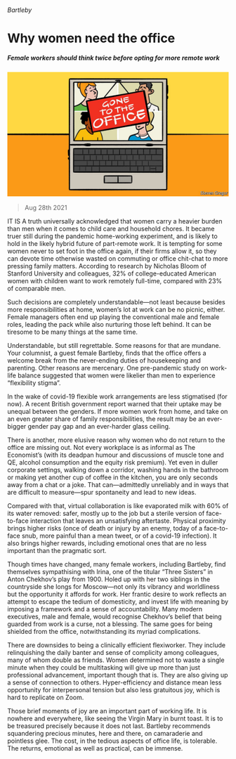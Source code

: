 ###### Bartleby

# Why women need the office 

##### Female workers should think twice before opting for more remote work 

![image](images/20210828_WBD001_0.jpg) 

> Aug 28th 2021 

IT IS A truth universally acknowledged that women carry a heavier burden than men when it comes to child care and household chores. It became truer still during the pandemic home-working experiment, and is likely to hold in the likely hybrid future of part-remote work. It is tempting for some women never to set foot in the office again, if their firms allow it, so they can devote time otherwise wasted on commuting or office chit-chat to more pressing family matters. According to research by Nicholas Bloom of Stanford University and colleagues, 32% of college-educated American women with children want to work remotely full-time, compared with 23% of comparable men.

Such decisions are completely understandable—not least because besides more responsibilities at home, women’s lot at work can be no picnic, either. Female managers often end up playing the conventional male and female roles, leading the pack while also nurturing those left behind. It can be tiresome to be many things at the same time.


Understandable, but still regrettable. Some reasons for that are mundane. Your columnist, a guest female Bartleby, finds that the office offers a welcome break from the never-ending duties of housekeeping and parenting. Other reasons are mercenary. One pre-pandemic study on work-life balance suggested that women were likelier than men to experience “flexibility stigma”.

In the wake of covid-19 flexible work arrangements are less stigmatised (for now). A recent British government report warned that their uptake may be unequal between the genders. If more women work from home, and take on an even greater share of family responsibilities, the result may be an ever-bigger gender pay gap and an ever-harder glass ceiling.

There is another, more elusive reason why women who do not return to the office are missing out. Not every workplace is as informal as The Economist’s (with its deadpan humour and discussions of muscle tone and QE, alcohol consumption and the equity risk premium). Yet even in duller corporate settings, walking down a corridor, washing hands in the bathroom or making yet another cup of coffee in the kitchen, you are only seconds away from a chat or a joke. That can—admittedly unreliably and in ways that are difficult to measure—spur spontaneity and lead to new ideas.

Compared with that, virtual collaboration is like evaporated milk with 60% of its water removed: safer, mostly up to the job but a sterile version of face-to-face interaction that leaves an unsatisfying aftertaste. Physical proximity brings higher risks (once of death or injury by an enemy, today of a face-to-face snub, more painful than a mean tweet, or of a covid-19 infection). It also brings higher rewards, including emotional ones that are no less important than the pragmatic sort.

Though times have changed, many female workers, including Bartleby, find themselves sympathising with Irina, one of the titular “Three Sisters” in Anton Chekhov’s play from 1900. Holed up with her two siblings in the countryside she longs for Moscow—not only its vibrancy and worldliness but the opportunity it affords for work. Her frantic desire to work reflects an attempt to escape the tedium of domesticity, and invest life with meaning by imposing a framework and a sense of accountability. Many modern executives, male and female, would recognise Chekhov’s belief that being guarded from work is a curse, not a blessing. The same goes for being shielded from the office, notwithstanding its myriad complications.

There are downsides to being a clinically efficient flexiworker. They include relinquishing the daily banter and sense of complicity among colleagues, many of whom double as friends. Women determined not to waste a single minute when they could be multitasking will give up more than just professional advancement, important though that is. They are also giving up a sense of connection to others. Hyper-efficiency and distance mean less opportunity for interpersonal tension but also less gratuitous joy, which is hard to replicate on Zoom.

Those brief moments of joy are an important part of working life. It is nowhere and everywhere, like seeing the Virgin Mary in burnt toast. It is to be treasured precisely because it does not last. Bartleby recommends squandering precious minutes, here and there, on camaraderie and pointless glee. The cost, in the tedious aspects of office life, is tolerable. The returns, emotional as well as practical, can be immense.



